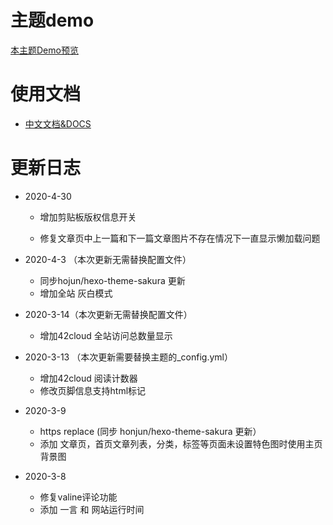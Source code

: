 # 主题demo
[本主题Demo预览](https://blog.42cloud.cn)
# 使用文档
- [中文文档&DOCS](https://docs.42cloud.cn/sakura/#/)

# 更新日志
  - 2020-4-30

    - 增加剪贴板版权信息开关

    - 修复文章页中上一篇和下一篇文章图片不存在情况下一直显示懒加载问题

  - 2020-4-3 （本次更新无需替换配置文件）
    - 同步hojun/hexo-theme-sakura 更新
    - 增加全站 灰白模式
    
  - 2020-3-14（本次更新无需替换配置文件）
    
    - 增加42cloud 全站访问总数量显示
    
  - 2020-3-13 （本次更新需要替换主题的_config.yml）
    - 增加42cloud 阅读计数器
    - 修改页脚信息支持html标记
    
  - 2020-3-9
    - https replace (同步 honjun/hexo-theme-sakura 更新）
    - 添加 文章页，首页文章列表，分类，标签等页面未设置特色图时使用主页背景图
    
  - 2020-3-8
    - 修复valine评论功能
    - 添加 一言 和 网站运行时间
